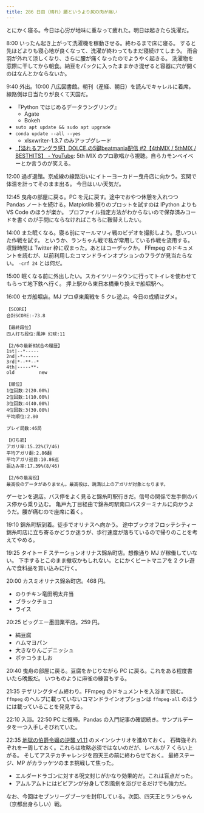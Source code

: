 ```yaml
---
title: 286 日目（晴れ）腰というより尻の肉が痛い
---
```


とにかく寝る。今日は心労が地味に重なって疲れた。明日は起きたら洗濯だ。

8:00 いったん起き上がって洗濯機を稼動させる。終わるまで床に寝る。
すると先ほどよりも寝心地が良くなって、洗濯が終わってもまだ寝続けてしまう。
雨合羽が外れて涼しくなり、さらに腰が痛くなったのでようやく起きる。
洗濯物を窓際に干してから朝食。納豆をパックに入ったままかき混ぜると容器に穴が開くのはなんとかならないか。

9:40 外出。10:00 八広図書館。朝刊（産経、朝日）を読んでキャレルに着席。線路側は日当たりが良くて天国だ。

* 『Python ではじめるデータラングリング』
  * Agate
  * Bokeh
* `suto apt update && sudo apt upgrade`
* `conda update --all --yes`
  * xlsxwriter-1.3.7 のみアップグレード
* [【溢れるアングラ感】DOLCE.の5鍵beatmania配信 &#x23;2【4thMIX / 5thMIX / BESTHITS】 - YouTube](https://www.youtube.com/watch?v=eyDwnVi0gsc):
  5th MIX のプロ歌唱から視聴。自らカモンベイベーとか言うのが笑える。

12:00 過ぎ退館。京成線の線路沿いにイトーヨーカドー曳舟店に向かう。玄関で体温を計ってそのまま出る。
今日はいい天気だ。

12:45 曳舟の部屋に戻る。PC を元に戻す。途中でおやつ休憩を入れつつ
Pandas ノートを続ける。Matplotlib 頼りのプロットを試すのは IPython よりも VS Code のほうが楽か。
プロファイル指定方法がわからないので保存済みコードを書くのが手間にならなければこちらに鞍替えしたい。

14:00 また眠くなる。寝る前にマールマリィ戦のビデオを撮影しよう。思いついた作戦を試す。
というか、ランちゃん戦で私が常用している作戦を流用する。収録時間は Twitter 枠に収まった。あとはコーデックか。
FFmpeg のドキュメントを読むが、以前利用したコマンドラインオプションのフラグが見当たらない。
`-crf 24` とは何だ。

15:00 眠くなる前に外出したい。スカイツリータウンに行ってトイレを使わせてもらって地下鉄へ行く。
押上駅から東日本橋乗り換えで船堀駅へ。

16:00 セガ船堀店。MJ プロ卓東風戦を 5 クレ遊ぶ。今日の成績はダメ。

```text
【SCORE】
合計SCORE:-73.8

【最終段位】
四人打ち段位:風神 幻球:11

【2/6の最新8試合の履歴】
1st|--*-----
2nd|-*------
3rd|*--**--*
4th|-----**-
old         new

【順位】
1位回数:2(20.00%)
2位回数:1(10.00%)
3位回数:4(40.00%)
4位回数:3(30.00%)
平均順位:2.80

プレイ局数:46局

【打ち筋】
アガリ率:15.22%(7/46)
平均アガリ翻:2.86翻
平均アガリ巡目:10.86巡
振込み率:17.39%(8/46)

【2/6の最高役】
最高役のデータがありません。最高役は、跳満以上のアガリが対象となります。
```

ゲーセンを退店。バス停をよく見ると錦糸町駅行きだ。信号の関係で左手側のバス停から乗り込む。
亀戸九丁目経由で錦糸町駅南口バスターミナルに向かうようだ。腰が痛むので座席に着く。

19:10 錦糸町駅到着。徒歩でオリナスへ向かう。
途中ブックオフロッテシティー錦糸町店に立ち寄るかどうか迷うが、歩行速度が落ちているので帰りのことを考えてやめる。

19:25 タイトー F ステーションオリナス錦糸町店。想像通り MJ が稼働していない。
下手するとこのまま撤収かもしれない。とにかくビートマニアを 2 クレ遊んで食料品を買い込みに行く。

20:00 カスミオリナス錦糸町店。468 円。

* のりチキン竜田明太弁当
* ブラックチョコ
* ライス

20:25 ビッグエー墨田業平店。259 円。

* 絹豆腐
* ハムマヨパン
* 大きなりんごデニッシュ
* ポテコうましお

20:40 曳舟の部屋に戻る。豆腐をかじりながら PC に戻る。これをある程度書いたら晩飯だ。
いつものように麻雀の練習もする。

21:35 テザリングタイム終わり。FFmpeg のドキュメントを入浴まで読む。
`ffmpeg` のヘルプに載っていないコマンドラインオプションは
`ffmpeg-all` のほうには載っていることを発見する。

22:10 入浴。22:50 PC に復帰。Pandas の入門記事の確認続き。サンプルデータを一つ入手しそびれていた。

22:35 [地獄の伯爵令嬢の逆襲 v1.11][bshf21a] のメインシナリオを進めておく。
石碑強それぞれを一周しておく。これらは攻略必須ではないのだが、レベルが 7 くらい上がる。
そしてアステカチャレンジを四天王の前に終わらせておく。
最終ステージ、MP がカラッケツのまま挑戦して焦った。

* エルダードラゴンに対する呪文封じがかなり効果的だ。これは盲点だった。
* アムルアムトにはビビアンが分身して烈風剣を浴びせるだけでも強力だ。

なお、今回はセブンリーグブーツを封印している。次回、四天王とランちゃん（京都出身らしい）戦。

[bshf21a]: https://www.freem.ne.jp/win/game/24805
